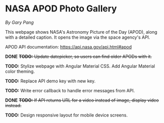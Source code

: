# NASA APOD Photo Gallery
_By Gary Pang_

This webpage shows NASA's Astronomy Picture of the Day (APOD), along with a detailed caption. It opens the image via the space agency's API.

APOD API documentation: https://api.nasa.gov/api.html#apod

**DONE** ~~**TODO:** Update datepicker, so users can find older APODs with it.~~

**TODO:** Stylize webpage with Angular Material CSS. Add Angular Material color theming.

**TODO:** Replace API demo key with new key.

**TODO:** Write error callback to handle error messages from API.

**DONE** ~~**TODO:** If API returns URL for a video instead of image, display video instead.~~

**TODO:** Design responsive layout for mobile device screens.